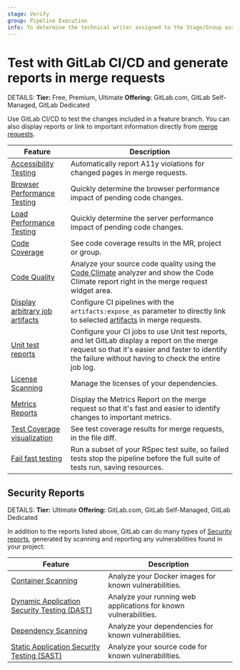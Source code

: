 ```yaml
---
stage: Verify
group: Pipeline Execution
info: To determine the technical writer assigned to the Stage/Group associated with this page, see https://handbook.gitlab.com/handbook/product/ux/technical-writing/#assignments
---
```


# Test with GitLab CI/CD and generate reports in merge requests

DETAILS:
**Tier:** Free, Premium, Ultimate
**Offering:** GitLab.com, GitLab Self-Managed, GitLab Dedicated

Use GitLab CI/CD to test the changes included in a feature branch. You can also
display reports or link to important information directly from [merge requests](../../user/project/merge_requests/index.md).

| Feature                                                                                | Description |
|----------------------------------------------------------------------------------------|-------------|
| [Accessibility Testing](accessibility_testing.md)                                      | Automatically report A11y violations for changed pages in merge requests. |
| [Browser Performance Testing](browser_performance_testing.md)                          | Quickly determine the browser performance impact of pending code changes. |
| [Load Performance Testing](load_performance_testing.md)                                | Quickly determine the server performance impact of pending code changes. |
| [Code Coverage](code_coverage.md)                                                      | See code coverage results in the MR, project or group. |
| [Code Quality](code_quality.md)                                                        | Analyze your source code quality using the [Code Climate](https://codeclimate.com/) analyzer and show the Code Climate report right in the merge request widget area. |
| [Display arbitrary job artifacts](../yaml/_index.md#artifactsexpose_as)                 | Configure CI pipelines with the `artifacts:expose_as` parameter to directly link to selected [artifacts](../jobs/job_artifacts.md) in merge requests. |
| [Unit test reports](unit_test_reports.md)                                              | Configure your CI jobs to use Unit test reports, and let GitLab display a report on the merge request so that it's easier and faster to identify the failure without having to check the entire job log. |
| [License Scanning](../../user/compliance/license_scanning_of_cyclonedx_files/index.md) | Manage the licenses of your dependencies. |
| [Metrics Reports](metrics_reports.md)                                                  | Display the Metrics Report on the merge request so that it's fast and easier to identify changes to important metrics. |
| [Test Coverage visualization](test_coverage_visualization/index.md)                    | See test coverage results for merge requests, in the file diff. |
| [Fail fast testing](fail_fast_testing.md)                                              | Run a subset of your RSpec test suite, so failed tests stop the pipeline before the full suite of tests run, saving resources. |

## Security Reports

DETAILS:
**Tier:** Ultimate
**Offering:** GitLab.com, GitLab Self-Managed, GitLab Dedicated

In addition to the reports listed above, GitLab can do many types of [Security reports](../../user/application_security/index.md),
generated by scanning and reporting any vulnerabilities found in your project:

| Feature                                                                                      | Description |
|----------------------------------------------------------------------------------------------|-------------|
| [Container Scanning](../../user/application_security/container_scanning/index.md)            | Analyze your Docker images for known vulnerabilities. |
| [Dynamic Application Security Testing (DAST)](../../user/application_security/dast/index.md) | Analyze your running web applications for known vulnerabilities. |
| [Dependency Scanning](../../user/application_security/dependency_scanning/index.md)          | Analyze your dependencies for known vulnerabilities. |
| [Static Application Security Testing (SAST)](../../user/application_security/sast/index.md)  | Analyze your source code for known vulnerabilities. |
